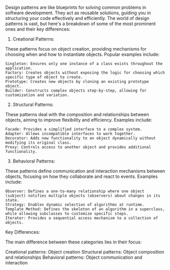 Design patterns are like blueprints for solving common problems in software development. They act as reusable solutions, guiding you in structuring your code effectively and efficiently. The world of design patterns is vast, but here's a breakdown of some of the most prominent ones and their key differences:

1. Creational Patterns:

These patterns focus on object creation, providing mechanisms for choosing when and how to instantiate objects. Popular examples include:

    Singleton: Ensures only one instance of a class exists throughout the application.
    Factory: Creates objects without exposing the logic for choosing which specific type of object to create.
    Prototype: Creates new objects by cloning an existing prototype object.
    Builder: Constructs complex objects step-by-step, allowing for customization and variation.
2. Structural Patterns:

These patterns deal with the composition and relationships between objects, aiming to improve flexibility and efficiency. Examples include:

    Facade: Provides a simplified interface to a complex system.
    Adapter: Allows incompatible interfaces to work together.
    Decorator: Adds new functionality to an object dynamically without modifying its original class.
    Proxy: Controls access to another object and provides additional functionality.
3. Behavioral Patterns:

These patterns define communication and interaction mechanisms between objects, focusing on how they collaborate and react to events. Examples include:

    Observer: Defines a one-to-many relationship where one object (subject) notifies multiple objects (observers) about changes in its state.
    Strategy: Enables dynamic selection of algorithms at runtime.
    Template Method: Defines the skeleton of an algorithm in a superclass, while allowing subclasses to customize specific steps.
    Iterator: Provides a sequential access mechanism to a collection of objects.
Key Differences:

The main difference between these categories lies in their focus:

Creational patterns: Object creation
Structural patterns: Object composition and relationships
Behavioral patterns: Object communication and interaction